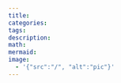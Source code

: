 ```yaml
---
title: 
categories: 
tags: 
description: 
math: 
mermaid: 
image:
  - '{"src":"/", "alt":"pic"}'
---
```

